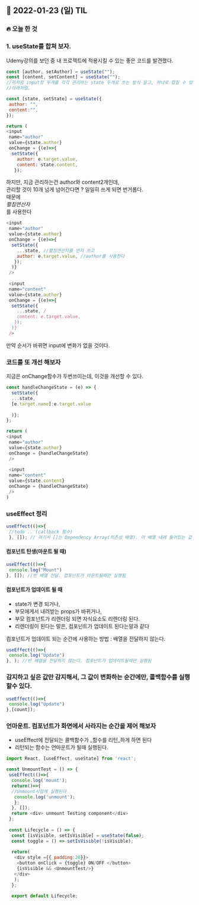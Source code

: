 ## 📆 2022-01-23 (일) TIL

### 🔥 오늘 한 것<br>
 
 
### 1. useState를 합쳐 보자. 

Udemy강의를 보던 중 내 프로젝트에 적용시킬 수 있는 좋은 코드를 발견했다. 

```js
const [author, setAuthor] = useState("");
const [content, setContent] = useState("");
//위처럼 input창 두개를 각각 관리하는 state 두개로 쓰는 방식 말고, 하나로 합칠 수 있다.
//아래처럼.

const [state, setState] = useState({
 author: "",
 content:"",
});

return ( 
<input 
 name="author"
 value={state.author}
 onChange = {(e)=>{
  setState({
    author: e.target.value,
    content: state.content,
   });


```

하지만, 지금 관리하는건 author와 content2개인데,  
관리할 것이 10개 넘게 넘어간다면 ? 일일히 쓰게 되면 번거롭다.  
때문에   
_펼침연산자_  
를 사용한다   

```js
<input 
 name="author"
 value={state.author}
 onChange = {(e)=>{
  setState({
    ...state, //펼침연산자를 먼저 쓰고
    author: e.target.value, //author를 사용한다
   });
  )}
 />
 
 <input 
 name="content"
 value={state.author}
 onChange = {(e)=>{
  setState({
    ...state, / 
    content: e.target.value,  
   });
  )}
 />
```

만약 순서가 바뀌면 input에 변화가 없을 것이다. 

### 코드를 또 개선 해보자 

지금은 onChange함수가 두번쓰이는데,
이것을 개선할 수 있다.

```js
const handleChangeState = (e) => {
  setState({
  ...state,
  [e.target.name]:e.target.value
  
  )};
};

return (
<input 
 name="author"
 value={state.author}
 onChange = {handleChangeState}
 />
 
 <input 
 name="content"
 value={state.content}
 onChange = {handleChangeState}
 />
)


```



### useEffect 정리 

```js
useEffect(()=>{
 //todo .. (callback 함수)
 }, []); // 여기서 []는 Dependency Array(의존성 배열). 이 배열 내에 들어있는 값이 변화하면 콜백함수가 수행된다. 

```

#### 컴포넌트 탄생(마운트 될 때)

```js
useEffect(()=>{
 console.log("Mount")
}, []); //빈 배열 전달. 컴포넌트가 마운트될때만 실행됨
```

#### 컴포넌트가 업데이트 될 때

- state가 변경 되거나,
- 부모에게서 내려받는 props가 바뀌거나,
- 부모 컴포넌트가 리렌더링 되면 자식요소도 리렌더링 된다.
- 리렌더링이 된다는 말은, 컴포넌트가 업데이트 된다는말과 같다

컴포넌트가 업데이트 되는 순간에 사용하는 방법 : 배열을 전달하지 않는다. 


```js
useEffect(()=>{
 console.log("Update")
}, ); //빈 배열을 전달하지 않는다. 컴포넌트가 업데이트될때만 실행됨
```

### 감지하고 싶은 값만 감지해서, 그 값이 변화하는 순간에만, 콜백함수를 실행할수 있다.
```js
useEffect(()=>{
 console.log("Update")
},[count]); 
```

### 언마운트. 컴포넌트가 화면에서 사라지는 순간을 제어 해보자

- useEffect에 전달되는 콜백함수가 _함수를 리턴_하게 하면 된다
- 리턴되는 함수는 언마운트가 될때 실행된다.

```js
import React, [useEffect, useState] from 'react';

const UnmountTest = () => {
 useEffect(()=>{
  console.log('mount');
  return()=>{
  //Unmount시점에 실행된다
   console.log('unmount');
   };
  }, []);
  return <div> unmount Testing component</div>
 };
 
 const Lifecycle = () => {
  const [isVisible, setIsVisible] = useState(false);
  const toggle = () => setIsVisible(!isVisible);
  
  return(
   <div style ={{ padding:20}}>
    <button onClick = {toggle} ON/OFF </button>
    {isVisible && <UnmountTest/>}
   </div>
   );
  };
  
  export default Lifecycle;


```


```js


```


#### 
